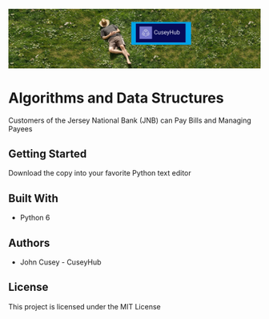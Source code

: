 ![CuseyHub](https://github.com/cusey/ImageForWiki/blob/master/Logos/CuseyHub_Banner_Small.jpg)

# Algorithms and Data Structures 
Customers of the Jersey National Bank (JNB) can Pay Bills and Managing Payees

## Getting Started 

Download the copy into your favorite Python text editor      

## Built With
* Python 6 

## Authors
* John Cusey - CuseyHub  

## License   
This project is licensed under the MIT License
